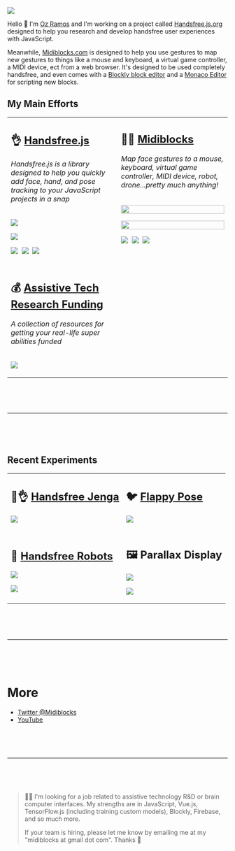 ![](https://i.imgur.com/At4Wqht.png)

Hello 👋 I'm [Oz Ramos](https://twitter.com/midiblocks) and I'm working on a project called [Handsfree.js.org](https://handsfree.js.org) designed to help you research and develop handsfree user experiences with JavaScript.

Meanwhile, [Midiblocks.com](https://midiblocks.com) is designed to help you use gestures to map new gestures to things like a mouse and keyboard, a virtual game controller, a MIDI device, ect from a web browser. It's designed to be used completely handsfree, and even comes with a [Blockly block editor](https://developers.google.com/blockly) and a [Monaco Editor](https://microsoft.github.io/monaco-editor/) for scripting new blocks.

<h2>My Main Efforts</h2>
<table>
  <tr>
    <td valign="top" width="50%">
      <h2>👌 <a href="https://github.com/midiblocks/handsfree">Handsfree.js</a></h2>
      <i>Handsfree.js is a library designed to help you quickly add face, hand, and pose tracking to your JavaScript projects in a snap</i><br><br>
      <p><a href="https://github.com/midiblocks/handsfree"><img src="https://media.giphy.com/media/Iv2aSMS0QTy2P5JNCX/source.gif"></a></p>
      <p><a href="https://github.com/midiblocks/handsfree"><img src="https://media0.giphy.com/media/FxLUuTSxXjJPx8K9L4/giphy.gif"></a></p>
      <p>
        <a href="https://github.com/midiblocks/handsfree"><img src="https://img.shields.io/github/stars/midiblocks/handsfree?style=social"></a>&nbsp;
        <a href="https://github.com/MIDIBlocks/handsfree/releases"><img src="https://img.shields.io/github/v/tag/midiblocks/handsfree"></a>&nbsp;
        <a href="https://github.com/MIDIBlocks/handsfree"><img src="https://img.shields.io/github/last-commit/midiblocks/handsfree"></a>&nbsp;
      </p>
    </td>
    <td valign="top" width="50%">
      <h2>👩‍💻 <a href="https://github.com/midiblocks/midiblocks-web">Midiblocks</a></h2>
      <i>Map face gestures to a mouse, keyboard, virtual game controller, MIDI device, robot, drone...pretty much anything!</i><br><br>
      <p><a href="https://www.youtube.com/watch?v=ejewJ-3u8lM"><img src="https://media3.giphy.com/media/xssRMqGffgh5pnlXtk/giphy.gif" width='100%'></a></p>
      <p><a href="https://www.youtube.com/watch?v=ejewJ-3u8lM"><img src="https://media4.giphy.com/media/eABiZprIEtouRZIc75/giphy.gif" width='100%'></a></p>
      <p>
        <a href="https://github.com/midiblocks/midblocks-web"><img src="https://img.shields.io/github/stars/midiblocks/midiblocks-web?style=social"></a>&nbsp;
        <a href="https://github.com/MIDIBlocks/midiblocks-web/milestone/1"><img src="https://img.shields.io/github/milestones/progress/midiblocks/midiblocks-web/1"></a>&nbsp;
        <a href="https://github.com/MIDIBlocks/midiblocks-web"><img src="https://img.shields.io/github/last-commit/midiblocks/midiblocks-web"></a>&nbsp;
      </p>
    </td>
  </tr>
  <tr>
    <td>
      <h2>💰 <a href="https://github.com/MIDIBlocks/assistive-tech-research-funding">Assistive Tech Research Funding</a></h2>
      <i>A collection of resources for getting your real-life super abilities funded</i><br><br>
      <p><a href="https://github.com/MIDIBlocks/assistive-tech-research-funding"><img src="https://i.imgur.com/9DxF8ot.jpg"></a></p>
    </td>
  </tr>
</table>

<br>
<br>
<br>
<hr>
<br>
<br>
<br>

## Recent Experiments

<table>
  <tr>
    <td>
      <h2>🧱👌 <a href="https://handsfree-jenga.glitch.me/">Handsfree Jenga</a></h2>
      <p><a href="https://handsfree-jenga.glitch.me/"><img src="https://media3.giphy.com/media/brC1Ow2v62htVmpfLh/giphy.gif"></a></p>
    </td>
    <td>
      <h2>🐦 <a href="https://flappy-pose.glitch.me/">Flappy Pose</a></h2>
      <p><a href="https://flappy-pose.glitch.me/"><img src="https://media1.giphy.com/media/gUHHKdnuOW4OGOXcrI/giphy.gif"></a></p>
    </td>
  </tr>
  <tr>
    <td>
      <h2>🤖 <a href="https://handsfree-robots.glitch.me/">Handsfree Robots</a></h2>
      <p><a href="https://handsfree-robots.glitch.me/"><img src="https://media2.giphy.com/media/azwwFNLRXmZ1WnRzFT/giphy.gif"></a></p>
      <p><a href="https://handsfree-robots.glitch.me/"><img src="https://media1.giphy.com/media/1XE2rnMPk6BFu8VQRr/giphy.gif"></a></p>
    </td>
    <td>
      <h2>🖼 Parallax Display</h2>
      <p><img src="https://media2.giphy.com/media/Il1uu1JHGikYGH2h22/giphy.gif"></p>
      <p><img src="https://media3.giphy.com/media/8sCpFH9JCws8iWsaoj/giphy.gif"></p>
    </td>
  </tr>
</table>

<br>
<br>
<br>
<hr>
<br>
<br>
<br>

# More
- [Twitter @Midiblocks](https://twitter.com/midiblocks)
- [YouTube](https://www.youtube.com/channel/UCDzb8yXGOm6ZYd0Jf_FYKWA)

<br>
<br>
<br>
<hr>
<br>
<br>
<br>

> 🙋‍♂️ I'm looking for a job related to assistive technology R&D or brain computer interfaces. My strengths are in JavaScript, Vue.js, TensorFlow.js (including training custom models), Blockly, Firebase, and so much more.
>
> If your team is hiring, please let me know by emailing me at my "midiblocks at gmail dot com". Thanks 🙏

